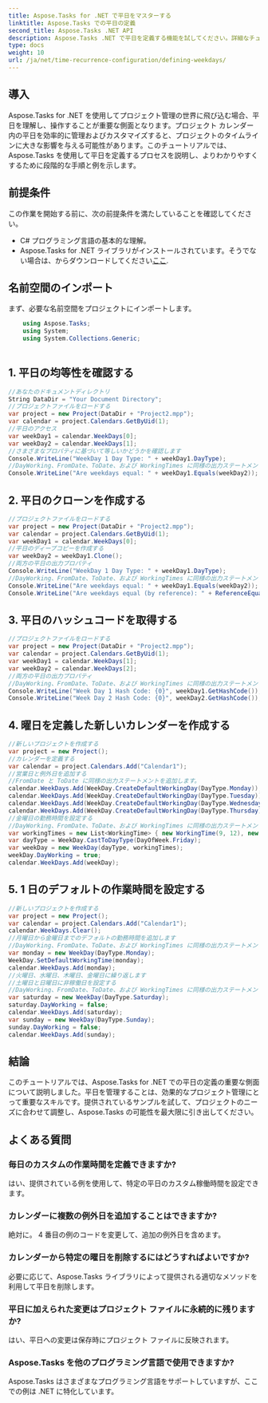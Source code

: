 ```yaml
---
title: Aspose.Tasks for .NET で平日をマスターする
linktitle: Aspose.Tasks での平日の定義
second_title: Aspose.Tasks .NET API
description: Aspose.Tasks .NET で平日を定義する機能を試してください。詳細なチュートリアルに従って、プロジェクト カレンダーを効率的に管理したり、作業時間などをカスタマイズしたりできます。
type: docs
weight: 10
url: /ja/net/time-recurrence-configuration/defining-weekdays/
---
```

## 導入
Aspose.Tasks for .NET を使用してプロジェクト管理の世界に飛び込む場合、平日を理解し、操作することが重要な側面となります。プロジェクト カレンダー内の平日を効率的に管理およびカスタマイズすると、プロジェクトのタイムラインに大きな影響を与える可能性があります。このチュートリアルでは、Aspose.Tasks を使用して平日を定義するプロセスを説明し、よりわかりやすくするために段階的な手順と例を示します。
## 前提条件
この作業を開始する前に、次の前提条件を満たしていることを確認してください。
- C# プログラミング言語の基本的な理解。
-  Aspose.Tasks for .NET ライブラリがインストールされています。そうでない場合は、からダウンロードしてください[ここ](https://releases.aspose.com/tasks/net/).
## 名前空間のインポート
まず、必要な名前空間をプロジェクトにインポートします。
```csharp
    using Aspose.Tasks;
    using System;
    using System.Collections.Generic;
    
```
## 1. 平日の均等性を確認する
```csharp
//あなたのドキュメントディレクトリ
String DataDir = "Your Document Directory";
//プロジェクトファイルをロードする
var project = new Project(DataDir + "Project2.mpp");
var calendar = project.Calendars.GetByUid(1);
//平日のアクセス
var weekDay1 = calendar.WeekDays[0];
var weekDay2 = calendar.WeekDays[1];
//さまざまなプロパティに基づいて等しいかどうかを確認します
Console.WriteLine("WeekDay 1 Day Type: " + weekDay1.DayType);
//DayWorking、FromDate、ToDate、および WorkingTimes に同様の出力ステートメントを追加します。
Console.WriteLine("Are weekdays equal: " + weekDay1.Equals(weekDay2));
```
## 2. 平日のクローンを作成する
```csharp
//プロジェクトファイルをロードする
var project = new Project(DataDir + "Project2.mpp");
var calendar = project.Calendars.GetByUid(1);
var weekDay1 = calendar.WeekDays[0];
//平日のディープコピーを作成する
var weekDay2 = weekDay1.Clone();
//両方の平日の出力プロパティ
Console.WriteLine("WeekDay 1 Day Type: " + weekDay1.DayType);
//DayWorking、FromDate、ToDate、および WorkingTimes に同様の出力ステートメントを追加します。
Console.WriteLine("Are weekdays equal: " + weekDay1.Equals(weekDay2));
Console.WriteLine("Are weekdays equal (by reference): " + ReferenceEquals(weekDay1, weekDay2));
```
## 3. 平日のハッシュコードを取得する
```csharp
//プロジェクトファイルをロードする
var project = new Project(DataDir + "Project2.mpp");
var calendar = project.Calendars.GetByUid(1);
var weekDay1 = calendar.WeekDays[1];
var weekDay2 = calendar.WeekDays[2];
//両方の平日の出力プロパティ
//DayWorking、FromDate、ToDate、および WorkingTimes に同様の出力ステートメントを追加します。
Console.WriteLine("Week Day 1 Hash Code: {0}", weekDay1.GetHashCode());
Console.WriteLine("Week Day 2 Hash Code: {0}", weekDay2.GetHashCode());
```
## 4. 曜日を定義した新しいカレンダーを作成する
```csharp
//新しいプロジェクトを作成する
var project = new Project();
//カレンダーを定義する
var calendar = project.Calendars.Add("Calendar1");
//営業日と例外日を追加する
//FromDate と ToDate に同様の出力ステートメントを追加します。
calendar.WeekDays.Add(WeekDay.CreateDefaultWorkingDay(DayType.Monday));
calendar.WeekDays.Add(WeekDay.CreateDefaultWorkingDay(DayType.Tuesday));
calendar.WeekDays.Add(WeekDay.CreateDefaultWorkingDay(DayType.Wednesday));
calendar.WeekDays.Add(WeekDay.CreateDefaultWorkingDay(DayType.Thursday));
//金曜日の勤務時間を設定する
//DayWorking、FromDate、ToDate、および WorkingTimes に同様の出力ステートメントを追加します。
var workingTimes = new List<WorkingTime> { new WorkingTime(9, 12), new WorkingTime(13, 16) };
var dayType = WeekDay.CastToDayType(DayOfWeek.Friday);
var weekDay = new WeekDay(dayType, workingTimes);
weekDay.DayWorking = true;
calendar.WeekDays.Add(weekDay);
```
## 5. 1 日のデフォルトの作業時間を設定する
```csharp
//新しいプロジェクトを作成する
var project = new Project();
var calendar = project.Calendars.Add("Calendar1");
calendar.WeekDays.Clear();
//月曜日から金曜日までのデフォルトの勤務時間を追加します
//DayWorking、FromDate、ToDate、および WorkingTimes に同様の出力ステートメントを追加します。
var monday = new WeekDay(DayType.Monday);
WeekDay.SetDefaultWorkingTime(monday);
calendar.WeekDays.Add(monday);
//火曜日、水曜日、木曜日、金曜日に繰り返します
//土曜日と日曜日に非稼働日を設定する
//DayWorking、FromDate、ToDate、および WorkingTimes に同様の出力ステートメントを追加します。
var saturday = new WeekDay(DayType.Saturday);
saturday.DayWorking = false;
calendar.WeekDays.Add(saturday);
var sunday = new WeekDay(DayType.Sunday);
sunday.DayWorking = false;
calendar.WeekDays.Add(sunday);
```
## 結論
このチュートリアルでは、Aspose.Tasks for .NET での平日の定義の重要な側面について説明しました。平日を管理することは、効果的なプロジェクト管理にとって重要なスキルです。提供されているサンプルを試して、プロジェクトのニーズに合わせて調整し、Aspose.Tasks の可能性を最大限に引き出してください。
## よくある質問
### 毎日のカスタムの作業時間を定義できますか?
はい、提供されている例を使用して、特定の平日のカスタム稼働時間を設定できます。
### カレンダーに複数の例外日を追加することはできますか?
絶対に。 4 番目の例のコードを変更して、追加の例外日を含めます。
### カレンダーから特定の曜日を削除するにはどうすればよいですか?
必要に応じて、Aspose.Tasks ライブラリによって提供される適切なメソッドを利用して平日を削除します。
### 平日に加えられた変更はプロジェクト ファイルに永続的に残りますか?
はい、平日への変更は保存時にプロジェクト ファイルに反映されます。
### Aspose.Tasks を他のプログラミング言語で使用できますか?
Aspose.Tasks はさまざまなプログラミング言語をサポートしていますが、ここでの例は .NET に特化しています。